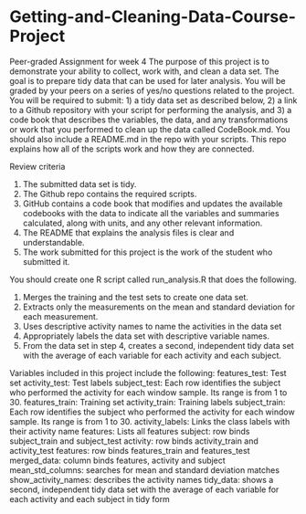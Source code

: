 # Getting-and-Cleaning-Data-Course-Project
Peer-graded Assignment for week 4
The purpose of this project is to demonstrate your ability to collect, work with, and clean a data set. The goal is to prepare tidy data that can be used for later analysis. You will be graded by your peers on a series of yes/no questions related to the project. You will be required to submit: 1) a tidy data set as described below, 2) a link to a Github repository with your script for performing the analysis, and 3) a code book that describes the variables, the data, and any transformations or work that you performed to clean up the data called CodeBook.md. You should also include a README.md in the repo with your scripts. This repo explains how all of the scripts work and how they are connected.

Review criteria
1.	The submitted data set is tidy. 
2.	The Github repo contains the required scripts.
3.	GitHub contains a code book that modifies and updates the available codebooks with the data to indicate all the variables and summaries calculated, along with units, and any other relevant information.
4.	The README that explains the analysis files is clear and understandable.
5.	The work submitted for this project is the work of the student who submitted it.

You should create one R script called run_analysis.R that does the following. 
1.	Merges the training and the test sets to create one data set.
2.	Extracts only the measurements on the mean and standard deviation for each measurement. 
3.	Uses descriptive activity names to name the activities in the data set
4.	Appropriately labels the data set with descriptive variable names. 
5.	From the data set in step 4, creates a second, independent tidy data set with the average of each variable for each activity and each subject.

Variables included in this project include the following:
features_test:  Test set
activity_test:  Test labels
subject_test:  Each row identifies the subject who performed the activity for each window sample. Its range is from 1 to 30. 
features_train:  Training set
activity_train:  Training labels
subject_train:  Each row identifies the subject who performed the activity for each window sample. Its range is from 1 to 30. 
activity_labels:  Links the class labels with their activity name
features:  Lists all features
subject:  row binds subject_train and  subject_test
activity:  row binds activity_train and activity_test
features:  row binds features_train and  features_test
merged_data:  column binds features, activity and subject
mean_std_columns:  searches for mean and standard deviation matches
show_activity_names:  describes the activity names
tidy_data:  shows a second, independent tidy data set with the average of each variable for each activity and each subject in tidy form
